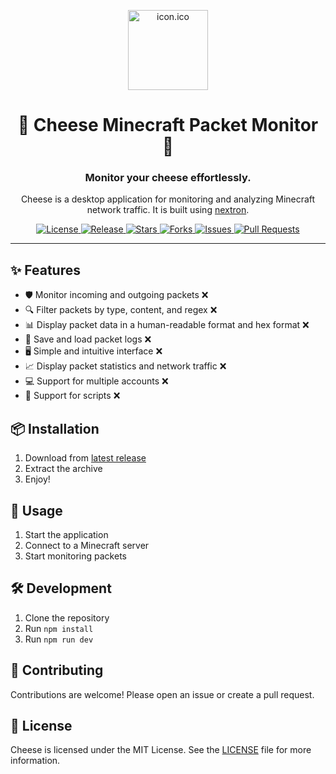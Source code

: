 <p align="center">
  <img src="resources/icon.ico" alt="icon.ico" width="128" height="128">
</p>

<h1 align="center">🧀 Cheese Minecraft Packet Monitor 🧀</h1>

<h3 align="center">Monitor your cheese effortlessly.</h3>


<p align="center">
  Cheese is a desktop application for monitoring and analyzing Minecraft network traffic.
  It is built using <a href="https://github.com/saltyshiomix/nextron">nextron</a>.
</p>



<p align="center">
  <a href="https://github.com/tester2024/cheese/blob/master/LICENSE">
    <img src="https://img.shields.io/badge/License-MIT-yellow.svg?style=for-the-badge" alt="License">
  </a>
  <a href="https://github.com/tester2024/cheese/releases">
    <img src="https://img.shields.io/github/release/tester2024/cheese.svg?style=for-the-badge" alt="Release">
  </a>
  <a href="https://github.com/tester2024/cheese/stargazers">
    <img src="https://img.shields.io/github/stars/tester2024/cheese.svg?style=for-the-badge&label=Stars" alt="Stars">
  </a>
  <a href="https://github.com/tester2024/cheese/network">
    <img src="https://img.shields.io/github/forks/tester2024/cheese.svg?style=for-the-badge&label=Forks" alt="Forks">
  </a>
  <a href="https://github.com/tester2024/cheese/issues">
    <img src="https://img.shields.io/github/issues/tester2024/cheese.svg?style=for-the-badge&label=Issues" alt="Issues">
  </a>
  <a href="https://github.com/tester2024/cheese/pulls">
    <img src="https://img.shields.io/github/issues-pr/tester2024/cheese.svg?style=for-the-badge&label=Pull%20Requests" alt="Pull Requests">
  </a>
</p>

---

## ✨ Features

- 🛡️ Monitor incoming and outgoing packets ❌
- 🔍 Filter packets by type, content, and regex ❌
- 📊 Display packet data in a human-readable format and hex format ❌
- 💾 Save and load packet logs ❌
- 🖥️ Simple and intuitive interface ❌
- 📈 Display packet statistics and network traffic ❌
- 💻 Support for multiple accounts ❌
- 📝 Support for scripts ❌

## 📦 Installation

1. Download from [latest release](https://github.com/tester2024/cheese/releases/latest)
2. Extract the archive
3. Enjoy!

## 🚀 Usage

1. Start the application
2. Connect to a Minecraft server
3. Start monitoring packets

## 🛠️ Development

1. Clone the repository
2. Run `npm install`
3. Run `npm run dev`

## 🤝 Contributing

Contributions are welcome! Please open an issue or create a pull request.

## 📜 License

Cheese is licensed under the MIT License. See the [LICENSE](LICENSE) file for more information.
